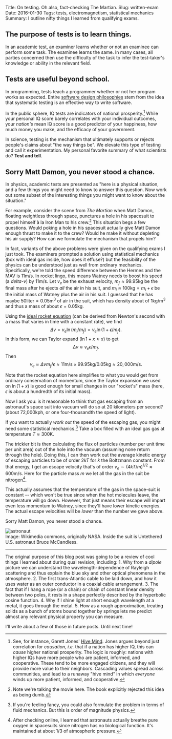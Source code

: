 Title: On testing. Oh also, fact-checking The Martian.
Slug: written-exam
Date: 2016-01-30
Tags: tests, electromagnetism, statistical mechanics
Summary: I outline nifty things I learned from qualifying exams.

## The purpose of tests is to learn things.
In an academic test, an examiner learns whether or not
an examinee can perform some task.
The examinee learns the same.
In many cases, all parties concerned then use the difficulty of the task
to infer the test-taker's knowledge or ability in the relevant field.

## Tests are useful beyond school.
In programming, tests teach a programmer whether or not her program works
as expected.
Entire [software design philosophies](https://en.wikipedia.org/wiki/Unit_testing)
stem from the idea that systematic testing is an effective way to write
software.

In the public sphere, IQ tests are indicators
of national prosperity.[^fn-1]
While your personal IQ score barely correlates with your individual outcomes,
your *nation's* mean IQ score is a good predictor of your happiness, how
much money you make, and the efficacy of your government.

In science, testing is the mechanism that ultimately supports
or rejects people's claims about "the way things be". We
elevate this type of testing and call it experimentation.
My personal favorite summary of what scientists do?
**Test and tell**.

## Sorry Matt Damon, you never stood a chance.
In physics, academic tests are presented as "here is a physical situation,
and a few things you might need to know to answer this question.
Now work out some subset of the interesting things you might want to know
about the situation."

For example, consider the scene from *The Martian* when Matt Damon, floating
weightless through space, punctures a hole in his spacesuit to propel himself
à la Iron Man to his crew.[^fn-2]
This situation begs a few questions. Would poking a hole in his spacesuit
actually give Matt Damon enough thrust to make it to the crew?
Would he make it without depleting his air supply?
How can we formulate the mechanism that propels him?

In fact, variants of the above problems were given on the
qualifying exams I just took. The examiners prompted a solution using
statistical mechanics (box with ideal gas inside, how does it effuse?)
but the feasibility of the physics can be understood just as well
from ordinary mechanics.
Specifically, we're told the speed difference between the
Hermes and the MAV is $11\text{m/s}$. In rocket lingo, this means Watney
needs to boost his speed (a *delta-v*) by $11\text{m/s}$.
Let $v_e$ be the exhaust velocity, $m_f \approx 99.95 \text{kg}$ be the final mass
after he ejects *all* the air in his suit, and
$m_i \approx 100 \text{kg} = m_i + \epsilon$ be the initial
mass of Watney plus the air in his suit. I guessed that he has maybe
$50 \text{liter} = 0.05 \text{m}^3$ of air in the suit, which has density about of $1 \text{kg/m}^3$
and thus a mass of about $\epsilon = 0.05\text{kg}$.

Using the [ideal rocket equation](https://en.wikipedia.org/wiki/Tsiolkovsky_rocket_equation)
(can be derived from Newton's second with a mass that varies in time
with a constant rate), we find
$$\Delta v = v_e \ln (m_i/m_f) = v_e \ln (1 + \epsilon/m_f).$$
In this form, we can Taylor expand ($\ln 1 + x \approx x$) to get
$$\Delta v \approx v_e \epsilon/m_f.$$
Then
$$ v_e \approx \Delta v m_f/\epsilon \approx 11\text{m/s} \times 99.95 \text{kg}/0.05\text{kg} \approx 20,000\text{m/s}.$$

Note that the rocket equation here simplifies to what you would get from
ordinary conservation of momentum, since the Taylor expansion we used on
$\ln(1+x)$ is good enough for small changes in our "rocket's" mass (here,
$\epsilon$ is about a hundredth of its initial mass).

Now I ask you: is it reasonable to think that gas escaping from an astronaut's
space suit into vacuum will do so at 20 kilometers per second? (about
72,000kph, or one four-thousandth the speed of light).

If you want to actually *work out* the speed of the escaping gas, you might
need some statistical mechanics.[^fn-3] Take a box filled with an ideal gas
gas at temperature $T \approx 300\text{K}$.

The trickier bit is then calculating the flux of particles
(number per unit time per unit area) out of the hole into the vacuum
(assuming none return through the hole).
Doing this, I can then work out the average kinetic energy of escaping
particles to be of order $2kT$ for $k$ the Boltzmann constant. From
that energy, I get an escape velocity that's of order
$v_e \sim (4 k T / m)^{1/2} \approx 600 \text{m/s}$. 
Here for the particle mass $m$ we let all the gas in the suit be nitrogen[^fn-4].

This actually assumes
that the temperature of the gas in the space-suit is constant -- which won't
be true since when the hot molecules leave, the temperature will go down.
However, that just means their escape will impart even less momentum to
Watney, since they'll have lower kinetic energies. The actual escape
velocities will be *lower* than the number we gave above.

Sorry Matt Damon, you never stood a chance.

![astronaut]({attach}/blog/images/Astronaut-EVA.png)  
Image: Wikimedia commons, originally NASA.
Inside the suit is Untethered U.S. astronaut Bruce McCandless.

-----
The original purpose of this blog post was going to be a review of cool
things I learned about during qual revision, including:  1. Why from a *dipole* picture we can understand the wavelength-dependence of Rayleigh scattering and thus explain the blue sky and other optical phenomena in the atmosphere. 2. The first trans-Atlantic cable to be laid down, and how it uses water as an outer conductor in a coaxial cable arrangement. 3. The fact that if I hang a rope (or a chain) or chain of constant linear density between two poles, it rests in a shape perfectly described by the hyperbolic cosine function. 4. Why if I shine light at short enough wavelength at a metal, it goes through the metal. 5. How as a rough approximation, treating solids as a bunch of atoms bound together by springs lets me predict almost any relevant physical property you can measure.

I'll write about a few of those in future posts. Until next time!





[^fn-1]: See, for instance, Garett Jones' [Hive Mind](http://www.amazon.com/Hive-Mind-Your-Nation%C2%92s-Matters/dp/0804785961).
Jones argues beyond just correlation for *causation*, *i.e.* that if a nation
has higher IQ, this can *cause* higher national prosperity. The logic is
roughly: nations with higher IQs have more people who are patient,
informed, and cooperative. These tend to be more engaged citizens, and they will
provide more value to their neighbors. Cascading values spread across
communities, and lead to a runaway "hive mind" in which *everyone* winds up
more patient, informed, and cooperative.

[^fn-2]: Note we're talking the movie here. The book explicitly rejected this
idea as being dumb.

[^fn-3]: If you're feeling fancy, you could also formulate the problem
in terms of fluid mechanics. But this is order of magnitude physics.

[^fn-4]: After checking online, I learned that astronauts actually breathe
pure oxygen in spacesuits since nitrogen has no biological function. It's
maintained at about 1/3 of atmospheric pressure.
